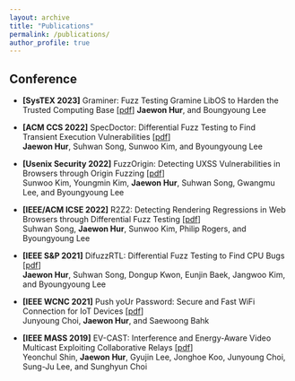 ```yaml
---
layout: archive
title: "Publications"
permalink: /publications/
author_profile: true
---
```


## Conference

* **[SysTEX 2023]** Graminer: Fuzz Testing Gramine LibOS to Harden the Trusted Computing Base [[pdf](https://jaewonhur.github.io/files/jwhur-graminer.pdf)]
    **Jaewon Hur**, and Boungyoung Lee

* **[ACM CCS 2022]** SpecDoctor: Differential Fuzz Testing to Find Transient Execution Vulnerabilities [[pdf](https://jaewonhur.github.io/files/jwhur-specdoctor.pdf)]\
    **Jaewon Hur**, Suhwan Song, Sunwoo Kim, and Byoungyoung Lee
    
* **[Usenix Security 2022]** FuzzOrigin: Detecting UXSS Vulnerabilities in Browsers through Origin Fuzzing [[pdf](https://jaeonhur.github.io/files/swkim-fuzzorigin.pdf)]\
    Sunwoo Kim, Youngmin Kim, **Jaewon Hur**, Suhwan Song, Gwangmu Lee, and Byoungyoung Lee
    
* **[IEEE/ACM ICSE 2022]** R2Z2: Detecting Rendering Regressions in Web Browsers through Differential Fuzz Testing [[pdf](https://jaeonhur.github.io/files/shsong-r2z2.pdf)]\
    Suhwan Song, **Jaewon Hur**, Sunwoo Kim, Philip Rogers, and Byoungyoung Lee
    
* **[IEEE S&P 2021]** DifuzzRTL: Differential Fuzz Testing to Find CPU Bugs [[pdf](https://jaewonhur.github.io/files/jwhur-difuzzrtl.pdf)]\
    **Jaewon Hur**, Suhwan Song, Dongup Kwon, Eunjin Baek, Jangwoo Kim, and Byoungyoung Lee
    
* **[IEEE WCNC 2021]** Push yoUr Password: Secure and Fast WiFi Connection for IoT Devices [[pdf](https://jaewonhur.github.io/files/jychoi-pup.pdf)]\
    Junyoung Choi, **Jaewon Hur**, and Saewoong Bahk
    
* **[IEEE MASS 2019]** EV-CAST: Interference and Energy-Aware Video Multicast Exploiting Collaborative Relays [[pdf](https://jaewonhur.github.io/files/ycshin-evcast.pdf)]\
    Yeonchul Shin, **Jaewon Hur**, Gyujin Lee, Jonghoe Koo, Junyoung Choi, Sung-Ju Lee, and Sunghyun Choi
